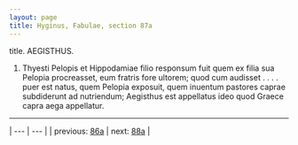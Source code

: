 ```yaml
---
layout: page
title: Hyginus, Fabulae, section 87a
---
```


title. AEGISTHUS.



1. Thyesti Pelopis et Hippodamiae filio responsum fuit quem ex filia sua Pelopia procreasset, eum fratris fore ultorem; quod cum audisset . . . . puer est natus, quem Pelopia exposuit, quem inuentum pastores caprae subdiderunt ad nutriendum; Aegisthus est appellatus ideo quod Graece capra aega appellatur.



---

| --- | --- |
| previous: [86a](../86a/) | next: [88a](../88a/) |